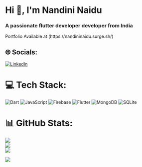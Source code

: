 <h1>Hi 👋, I'm Nandini Naidu</h1>
<h3>A passionate flutter developer developer from India</h3>
Portfolio Available at (https://nandininaidu.surge.sh/)

## 🌐 Socials:
[![LinkedIn](https://img.shields.io/badge/LinkedIn-%230077B5.svg?logo=linkedin&logoColor=white)](https://linkedin.com/in/nandini-naidu-9928711ba) 

# 💻 Tech Stack:
![Dart](https://img.shields.io/badge/dart-%230175C2.svg?style=for-the-badge&logo=dart&logoColor=white) ![JavaScript](https://img.shields.io/badge/javascript-%23323330.svg?style=for-the-badge&logo=javascript&logoColor=%23F7DF1E) ![Firebase](https://img.shields.io/badge/firebase-%23039BE5.svg?style=for-the-badge&logo=firebase) ![Flutter](https://img.shields.io/badge/Flutter-%2302569B.svg?style=for-the-badge&logo=Flutter&logoColor=white) ![MongoDB](https://img.shields.io/badge/MongoDB-%234ea94b.svg?style=for-the-badge&logo=mongodb&logoColor=white) ![SQLite](https://img.shields.io/badge/sqlite-%2307405e.svg?style=for-the-badge&logo=sqlite&logoColor=white)
# 📊 GitHub Stats:
![](https://github-readme-stats.vercel.app/api?username=naidunandu&theme=darcula&hide_border=false&include_all_commits=false&count_private=false)<br/>
![](https://github-readme-streak-stats.herokuapp.com/?user=naidunandu&theme=darcula&hide_border=false)<br/>
![](https://github-readme-stats.vercel.app/api/top-langs/?username=naidunandu&theme=darcula&hide_border=false&include_all_commits=false&count_private=false&layout=compact)

[![](https://visitcount.itsvg.in/api?id=naidunandu&icon=0&color=0)](https://visitcount.itsvg.in)

<!-- Proudly created with GPRM ( https://gprm.itsvg.in ) -->
